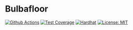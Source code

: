 # Bulbafloor

[![Github Actions][gha-badge]][gha] [![Test Coverage][coverage-badge]][coverage] [![Hardhat][hardhat-badge]][hardhat]
[![License: MIT][license-badge]][license]

[gha]: https://github.com/gnosisguild/bulbafloor/actions
[gha-badge]: https://github.com/gnosisguild/bulbafloor/actions/workflows/ci.yml/badge.svg
[hardhat]: https://hardhat.org/
[hardhat-badge]: https://img.shields.io/badge/Built%20with-Hardhat-FFDB1C.svg
[license]: https://opensource.org/license/lgpl-3-0/
[license-badge]: https://img.shields.io/badge/License-LGPLV3-blue.svg
[coverage]: https://coveralls.io/github/gnosisguild/bulbafloor?branch=main
[coverage-badge]: https://coveralls.io/repos/github/gnosisguild/bulbafloor/badge.svg?branch=main&cache_bust=1
